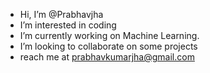 -  Hi, I’m @Prabhavjha
-  I’m interested in coding
-  I’m currently working on Machine Learning.
-  I’m looking to collaborate on some projects
-  reach me at prabhavkumarjha@gmail.com

<!---
Prabhavjha/Prabhavjha is a ✨ special ✨ repository because its `README.md` (this file) appears on your GitHub profile.
You can click the Preview link to take a look at your changes.
--->
